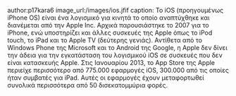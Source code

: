 author:p17kara6 
image_url:/images/ios.jfif
caption: Το iOS (προηγουμένως iPhone OS) είναι ένα λογισμικό για κινητά το οποίο αναπτύχθηκε και διανέμεται από την Apple Inc. Αρχικά
παρουσιάστηκε το 2007 για το iPhone, ενώ υποστηρίζει και άλλες συσκευές της Apple όπως το iPod touch, το iPad και το Apple TV (δεύτερης
γενιάς). Αντίθετα από το Windows Phone της Microsoft και το Android της Google, η Apple δεν δίνει την άδεια για την εγκατάσταση του
λογισμικού iOS σε συσκευές που δεν είναι κατασκευής Apple. Στις Ιανουαρίου 2013, το App Store της Apple περιείχε περισσότερο από 775.000
εφαρμογές iOS, 300.000 από τις οποίες ήταν συμβατές για iPad. Αυτές οι εφαρμογές έχουν μεταφορτωθεί συνολικά περισσότερα από 50 
δισεκατομμύρια φορές.
